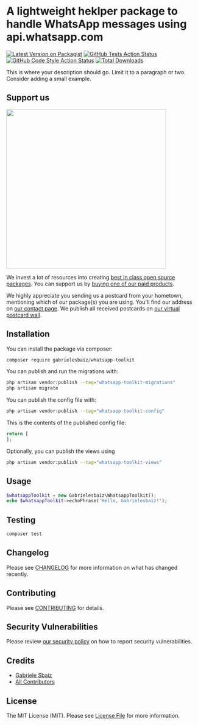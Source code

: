 # A lightweight heklper package to handle WhatsApp messages using api.whatsapp.com

[![Latest Version on Packagist](https://img.shields.io/packagist/v/gabrielesbaiz/whatsapp-toolkit.svg?style=flat-square)](https://packagist.org/packages/gabrielesbaiz/whatsapp-toolkit)
[![GitHub Tests Action Status](https://img.shields.io/github/actions/workflow/status/gabrielesbaiz/whatsapp-toolkit/run-tests.yml?branch=main&label=tests&style=flat-square)](https://github.com/gabrielesbaiz/whatsapp-toolkit/actions?query=workflow%3Arun-tests+branch%3Amain)
[![GitHub Code Style Action Status](https://img.shields.io/github/actions/workflow/status/gabrielesbaiz/whatsapp-toolkit/fix-php-code-style-issues.yml?branch=main&label=code%20style&style=flat-square)](https://github.com/gabrielesbaiz/whatsapp-toolkit/actions?query=workflow%3A"Fix+PHP+code+style+issues"+branch%3Amain)
[![Total Downloads](https://img.shields.io/packagist/dt/gabrielesbaiz/whatsapp-toolkit.svg?style=flat-square)](https://packagist.org/packages/gabrielesbaiz/whatsapp-toolkit)

This is where your description should go. Limit it to a paragraph or two. Consider adding a small example.

## Support us

[<img src="https://github-ads.s3.eu-central-1.amazonaws.com/whatsapp-toolkit.jpg?t=1" width="419px" />](https://spatie.be/github-ad-click/whatsapp-toolkit)

We invest a lot of resources into creating [best in class open source packages](https://spatie.be/open-source). You can support us by [buying one of our paid products](https://spatie.be/open-source/support-us).

We highly appreciate you sending us a postcard from your hometown, mentioning which of our package(s) you are using. You'll find our address on [our contact page](https://spatie.be/about-us). We publish all received postcards on [our virtual postcard wall](https://spatie.be/open-source/postcards).

## Installation

You can install the package via composer:

```bash
composer require gabrielesbaiz/whatsapp-toolkit
```

You can publish and run the migrations with:

```bash
php artisan vendor:publish --tag="whatsapp-toolkit-migrations"
php artisan migrate
```

You can publish the config file with:

```bash
php artisan vendor:publish --tag="whatsapp-toolkit-config"
```

This is the contents of the published config file:

```php
return [
];
```

Optionally, you can publish the views using

```bash
php artisan vendor:publish --tag="whatsapp-toolkit-views"
```

## Usage

```php
$whatsappToolkit = new Gabrielesbaiz\WhatsappToolkit();
echo $whatsappToolkit->echoPhrase('Hello, Gabrielesbaiz!');
```

## Testing

```bash
composer test
```

## Changelog

Please see [CHANGELOG](CHANGELOG.md) for more information on what has changed recently.

## Contributing

Please see [CONTRIBUTING](CONTRIBUTING.md) for details.

## Security Vulnerabilities

Please review [our security policy](../../security/policy) on how to report security vulnerabilities.

## Credits

- [Gabriele Sbaiz](https://github.com/gabrielesbaiz)
- [All Contributors](../../contributors)

## License

The MIT License (MIT). Please see [License File](LICENSE.md) for more information.
